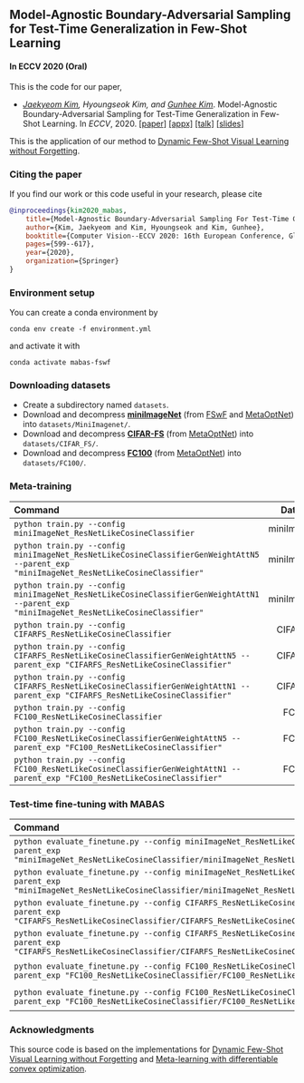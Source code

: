 ## Model-Agnostic Boundary-Adversarial Sampling for Test-Time Generalization in Few-Shot Learning  
#### In ECCV 2020 (Oral)

This is the code for our paper,
* *[Jaekyeom Kim](https://jaekyeom.github.io/), Hyoungseok Kim, and [Gunhee Kim](http://vision.snu.ac.kr/gunhee/)*. Model-Agnostic Boundary-Adversarial Sampling for Test-Time Generalization in Few-Shot Learning. In *ECCV*, 2020. [[paper]](https://www.ecva.net/papers/eccv_2020/papers_ECCV/papers/123460579.pdf) [[appx]](https://drive.google.com/uc?id=1LhdzmuHBxOOoxrJYf9nR4pVOTOhyX_K4) [[talk]](https://www.youtube.com/watch?v=XueZpAMsaOU) [[slides]](https://drive.google.com/uc?id=1V36tbtmvYVP3xZ30-zg0FTtWz0jervJz)

This is the application of our method to [Dynamic Few-Shot Visual Learning without Forgetting](https://arxiv.org/abs/1804.09458).

### Citing the paper
If you find our work or this code useful in your research, please cite

```bibtex
@inproceedings{kim2020_mabas,
    title={Model-Agnostic Boundary-Adversarial Sampling For Test-Time Generalization in Few-Shot Learning},
    author={Kim, Jaekyeom and Kim, Hyoungseok and Kim, Gunhee},
    booktitle={Computer Vision--ECCV 2020: 16th European Conference, Glasgow, UK, August 23--28, 2020, Proceedings, Part I 16},
    pages={599--617},
    year={2020},
    organization={Springer}
}
```


### Environment setup
You can create a conda environment by  
```
conda env create -f environment.yml
```  
and activate it with
```
conda activate mabas-fswf
```

### Downloading datasets

* Create a subdirectory named `datasets`.
* Download and decompress [**miniImageNet**](https://drive.google.com/file/d/1fJAK5WZTjerW7EWHHQAR9pRJVNg1T1Y7/view?usp=sharing) (from [FSwF](https://github.com/gidariss/FewShotWithoutForgetting) and [MetaOptNet](https://github.com/kjunelee/MetaOptNet)) into `datasets/MiniImagenet/`.
* Download and decompress [**CIFAR-FS**](https://drive.google.com/file/d/1GjGMI0q3bgcpcB_CjI40fX54WgLPuTpS/view?usp=sharing) (from [MetaOptNet](https://github.com/kjunelee/MetaOptNet)) into `datasets/CIFAR_FS/`.
* Download and decompress [**FC100**](https://drive.google.com/file/d/1_ZsLyqI487NRDQhwvI7rg86FK3YAZvz1/view?usp=sharing) (from [MetaOptNet](https://github.com/kjunelee/MetaOptNet)) into `datasets/FC100/`.

### Meta-training
| Command                                                                                                                                | Dataset      | Type   |
|:-------------------------------------------------------------------------------------------------------------------------------------- |:------------:|:------:|
|`python train.py --config miniImageNet_ResNetLikeCosineClassifier`                                                                      | miniImageNet | Base   |
|`python train.py --config miniImageNet_ResNetLikeCosineClassifierGenWeightAttN5 --parent_exp "miniImageNet_ResNetLikeCosineClassifier"` | miniImageNet | 5-shot |
|`python train.py --config miniImageNet_ResNetLikeCosineClassifierGenWeightAttN1 --parent_exp "miniImageNet_ResNetLikeCosineClassifier"` | miniImageNet | 1-shot |
|`python train.py --config CIFARFS_ResNetLikeCosineClassifier`                                                                           | CIFAR-FS     | Base   |
|`python train.py --config CIFARFS_ResNetLikeCosineClassifierGenWeightAttN5 --parent_exp "CIFARFS_ResNetLikeCosineClassifier"`           | CIFAR-FS     | 5-shot |
|`python train.py --config CIFARFS_ResNetLikeCosineClassifierGenWeightAttN1 --parent_exp "CIFARFS_ResNetLikeCosineClassifier"`           | CIFAR-FS     | 1-shot |
|`python train.py --config FC100_ResNetLikeCosineClassifier`                                                                             | FC100        | Base   |
|`python train.py --config FC100_ResNetLikeCosineClassifierGenWeightAttN5 --parent_exp "FC100_ResNetLikeCosineClassifier"`               | FC100        | 5-shot |
|`python train.py --config FC100_ResNetLikeCosineClassifierGenWeightAttN1 --parent_exp "FC100_ResNetLikeCosineClassifier"`               | FC100        | 1-shot |

### Test-time fine-tuning with MABAS
| Command                                                                                                                                                                                                  | Dataset      | Type   |
|:-------------------------------------------------------------------------------------------------------------------------------------------------------------------------------------------------------- |:------------:|:------:|
|`python evaluate_finetune.py --config miniImageNet_ResNetLikeCosineClassifierGenWeightAttN5 --parent_exp "miniImageNet_ResNetLikeCosineClassifier/miniImageNet_ResNetLikeCosineClassifierGenWeightAttN5"` | miniImageNet | 5-shot |
|`python evaluate_finetune.py --config miniImageNet_ResNetLikeCosineClassifierGenWeightAttN1 --parent_exp "miniImageNet_ResNetLikeCosineClassifier/miniImageNet_ResNetLikeCosineClassifierGenWeightAttN1"` | miniImageNet | 1-shot |
|`python evaluate_finetune.py --config CIFARFS_ResNetLikeCosineClassifierGenWeightAttN5 --parent_exp "CIFARFS_ResNetLikeCosineClassifier/CIFARFS_ResNetLikeCosineClassifierGenWeightAttN5"`                | CIFAR-FS     | 5-shot |
|`python evaluate_finetune.py --config CIFARFS_ResNetLikeCosineClassifierGenWeightAttN1 --parent_exp "CIFARFS_ResNetLikeCosineClassifier/CIFARFS_ResNetLikeCosineClassifierGenWeightAttN1"`                | CIFAR-FS     | 1-shot |
|`python evaluate_finetune.py --config FC100_ResNetLikeCosineClassifierGenWeightAttN5 --parent_exp "FC100_ResNetLikeCosineClassifier/FC100_ResNetLikeCosineClassifierGenWeightAttN5"`                      | FC100        | 5-shot |
|`python evaluate_finetune.py --config FC100_ResNetLikeCosineClassifierGenWeightAttN1 --parent_exp "FC100_ResNetLikeCosineClassifier/FC100_ResNetLikeCosineClassifierGenWeightAttN1"`                      | FC100        | 1-shot |


### Acknowledgments

This source code is based on the implementations for [Dynamic Few-Shot Visual Learning without Forgetting](https://github.com/gidariss/FewShotWithoutForgetting) and [Meta-learning with differentiable convex optimization](https://github.com/kjunelee/MetaOptNet).

